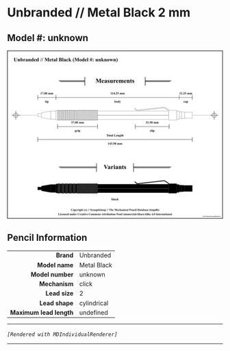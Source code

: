 # Unbranded // Metal Black 2 mm

## Model #: unknown

<img src="./unbranded-metal-black-unknown-2.0-grouped.png">

## Pencil Information

|     |     |
| ---: | :--- |
| **Brand** | Unbranded |
| **Model name** | Metal Black |
| **Model number** | unknown |
| **Mechanism** | click |
| **Lead size** | 2 |
| **Lead shape** | cylindrical |
| **Maximum lead length** | undefined |


---

_`[Rendered with MDIndividualRenderer]`_

---

